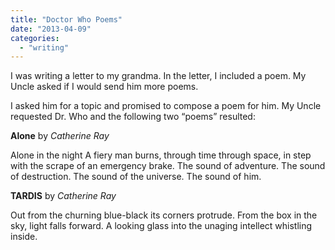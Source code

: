 ```yaml
---
title: "Doctor Who Poems"
date: "2013-04-09"
categories: 
  - "writing"
---
```


I was writing a letter to my grandma. In the letter, I included a poem. My Uncle asked if I would send him more poems.

I asked him for a topic and promised to compose a poem for him. My Uncle requested Dr. Who and the following two “poems” resulted:

**Alone** by _Catherine Ray_

Alone in the night A fiery man burns, through time through space, in step with the scrape of an emergency brake. The sound of adventure. The sound of destruction. The sound of the universe. The sound of him.

**TARDIS** by _Catherine Ray_

Out from the churning blue-black its corners protrude. From the box in the sky, light falls forward. A looking glass into the unaging intellect whistling inside.
